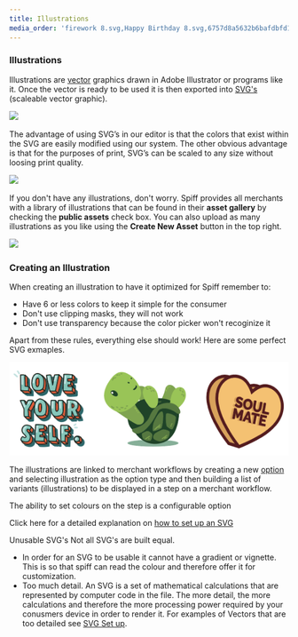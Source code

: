 ```yaml
---
title: Illustrations
media_order: 'firework 8.svg,Happy Birthday 8.svg,6757d8a5632b6bafdbfd15187f758ae0c56a4509-screen-shot-2020-03-25-at-42757-pm.png,f6a581e5798cde7fecd4b37f55401412ff1b662c-screen-shot-2020-05-05-at-73332-am.png,ladybug.svg,bee 1.svg,dragon fly.svg,Screen Shot 2020-09-24 at 11.28.46 am.png,Screen Shot 2020-09-24 at 11.45.30 am.png,Screen Shot 2020-09-24 at 12.12.25 pm.png'
---
```


### Illustrations

Illustrations are [vector](https://www.adobe.com/au/creativecloud/illustration/discover/vector-art.html) graphics drawn in Adobe Illustrator or programs like it. Once the vector is ready to be used it is then exported into [SVG's](https://en.wikipedia.org/wiki/Scalable_Vector_Graphics) (scaleable vector graphic).

![](https://help.spiff.com.au/user/pages/04.Spiff-Concepts/06.Asset-Library/03.illustrations/Screen%20Shot%202020-09-24%20at%2011.45.30%20am.png)

The advantage of using SVG’s in our editor is that the colors that exist within the SVG are easily modified using our system. The other obvious advantage is that for the purposes of print, SVG’s can be scaled to any size without loosing print quality.

![](https://help.spiff.com.au/user/pages/04.Spiff-Concepts/06.Asset-Library/03.illustrations/Screen%20Shot%202020-09-24%20at%2011.28.46%20am.png)
 
If you don't have any illustrations, don't worry. Spiff provides all merchants with a library of illustrations that can be found in their **asset gallery** by checking the **public assets** check box. You can also upload as many illustrations as you like  using the **Create New Asset** button in the top right.

![](https://help.spiff.com.au/user/pages/04.Spiff-Concepts/06.Asset-Library/03.illustrations/Screen%20Shot%202020-09-24%20at%2012.12.25%20pm.png)


### Creating an Illustration

When creating an illustration to have it optimized for Spiff remember to:

- Have 6 or less colors to keep it simple for the consumer
- Don't use clipping masks, they will not work
- Don't use transparency because the color picker won't recoginize it

Apart from these rules, everything else should work! Here are some perfect SVG exmaples.

![](Screen%20Shot%202020-09-24%20at%203.39.19%20pm.png)


The illustrations are linked to merchant workflows by creating a new [option](http://help.spiff.com.au/spiff-concepts/options) and selecting illustration as the option type and then building a list of variants (illustrations) to be displayed in a step on a merchant workflow. 

The ability to set colours on the step is a configurable option

Click here for a detailed explanation on [how to set up an SVG]()


Unusable SVG's 
Not all SVG's are built equal. 
- In order for an SVG to be usable it cannot have a gradient or vignette. This is so that spiff can read the colour and therefore offer it for customization. 
- Too much detail. An SVG is a set of mathematical calculations that are represented by computer code in the file. The more detail, the more calculations and therefore the more processing power required by your conusmers device in order to render it. For examples of Vectors that are too detailed see [SVG Set up]().
